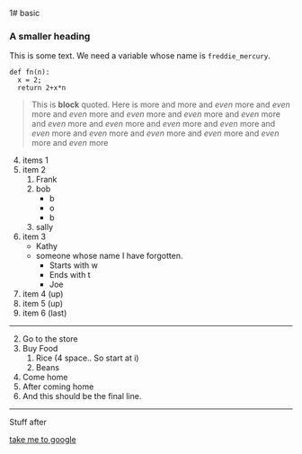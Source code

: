 1# basic
### A smaller heading

This is some text.  We need a variable whose name is `freddie_mercury`.
```
def fn(n):
  x = 2;
  return 2+x*n
```

> This is **block** quoted.
> Here is more
> and more
> and _even_ more
> and _even_ more and _even_ more and _even_ more and _even_ more and _even_ more and _even_ more and _even_ more and _even_ more
> and _even_ more and _even_ more and _even_ more and _even_ more and _even_ more and _even_ more and _even_ more

4. items 1 
3. item 2 
    1. Frank
    2. bob
        * b
        * o
        * b
    3. sally
2. item 3
    * Kathy
    * someone whose name I have forgotten.
        * Starts with w
        * Ends with t
        * Joe
20. item 4 (up)
2. item 5 (up)
2. item 6 (last)

---

2. Go to the store
2. Buy Food
    1. Rice (4 space.. So start at i)
    6. Beans
1. Come home
2. After coming home
3. And this should be the final line.
   

***

Stuff after

[take me to google](https://www.google.com)

